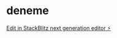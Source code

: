 # deneme

[Edit in StackBlitz next generation editor ⚡️](https://stackblitz.com/~/github.com/ersancetin/deneme)
